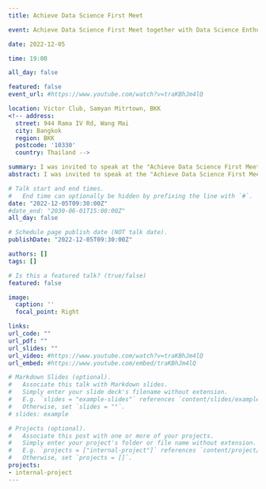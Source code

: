```yaml
---
title: Achieve Data Science First Meet

event: Achieve Data Science First Meet together with Data Science Enthusiasts

date: 2022-12-05

time: 19:00

all_day: false

featured: false
event_url: #https://www.youtube.com/watch?v=traKBhJm4lQ

location: Victor Club, Samyan Mitrtown, BKK
<!-- address:
  street: 944 Rama IV Rd, Wang Mai
  city: Bangkok
  region: BKK
  postcode: '10330'
  country: Thailand -->

summary: I was invited to speak at the "Achieve Data Science First Meet" for a MOOC student project event, where I highlighted the growing recognition of data science, AI, and machine learning's importance across various industries. I advised that organizations, regardless of their size or sector, must effectively develop and implement data science capabilities to stay competitive in the era of big data, or risk falling behind.
abstract: I was invited to speak at the "Achieve Data Science First Meet" for a MOOC student project event, where I highlighted the growing recognition of data science, AI, and machine learning's importance across various industries. I advised that organizations, regardless of their size or sector, must effectively develop and implement data science capabilities to stay competitive in the era of big data, or risk falling behind.

# Talk start and end times.
#   End time can optionally be hidden by prefixing the line with `#`.
date: "2022-12-05T09:30:00Z"
#date_end: "2030-06-01T15:00:00Z"
all_day: false

# Schedule page publish date (NOT talk date).
publishDate: "2022-12-05T09:30:00Z"

authors: []
tags: []

# Is this a featured talk? (true/false)
featured: false

image:
  caption: ''
  focal_point: Right

links:
url_code: ""
url_pdf: ""
url_slides: ""
url_video: #https://www.youtube.com/watch?v=traKBhJm4lQ
url_embed: #https://www.youtube.com/embed/traKBhJm4lQ

# Markdown Slides (optional).
#   Associate this talk with Markdown slides.
#   Simply enter your slide deck's filename without extension.
#   E.g. `slides = "example-slides"` references `content/slides/example-slides.md`.
#   Otherwise, set `slides = ""`.
# slides: example

# Projects (optional).
#   Associate this post with one or more of your projects.
#   Simply enter your project's folder or file name without extension.
#   E.g. `projects = ["internal-project"]` references `content/project/deep-learning/index.md`.
#   Otherwise, set `projects = []`.
projects:
- internal-project
---
```


<!-- {{< youtube traKBhJm4lQ >}} -->

